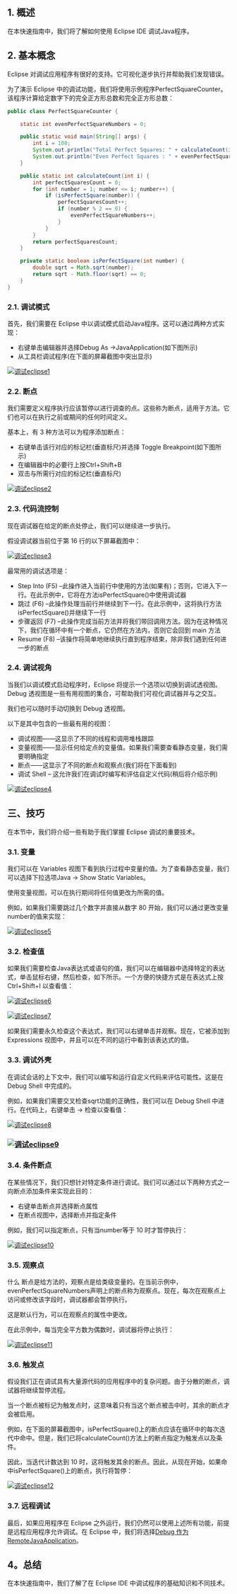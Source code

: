 ## 1. 概述

在本快速指南中，我们将了解如何使用 Eclipse IDE 调试Java程序。

## 2. 基本概念

Eclipse 对调试应用程序有很好的支持。它可视化逐步执行并帮助我们发现错误。

为了演示 Eclipse 中的调试功能，我们将使用示例程序PerfectSquareCounter。该程序计算给定数字下的完全正方形总数和完全正方形总数：

```java
public class PerfectSquareCounter {

    static int evenPerfectSquareNumbers = 0;

    public static void main(String[] args) {
        int i = 100;
        System.out.println("Total Perfect Squares: " + calculateCount(i));
        System.out.println("Even Perfect Squares : " + evenPerfectSquareNumbers);
    }

    public static int calculateCount(int i) {
        int perfectSquaresCount = 0;
        for (int number = 1; number <= i; number++) {
            if (isPerfectSquare(number)) {
                perfectSquaresCount++;
                if (number % 2 == 0) {
                    evenPerfectSquareNumbers++;
                }
            }
        }
        return perfectSquaresCount;
    }

    private static boolean isPerfectSquare(int number) {
        double sqrt = Math.sqrt(number);
        return sqrt - Math.floor(sqrt) == 0;
    }
}
```

### 2.1. 调试模式

首先，我们需要在 Eclipse 中以调试模式启动Java程序。这可以通过两种方式实现：

-   右键单击编辑器并选择Debug As ->JavaApplication(如下图所示)
-   从工具栏调试程序(在下面的屏幕截图中突出显示)

[![调试eclipse1](https://www.baeldung.com/wp-content/uploads/2019/08/debugeclipse1.jpg)](https://www.baeldung.com/wp-content/uploads/2019/08/debugeclipse1.jpg)

### 2.2. 断点

我们需要定义程序执行应该暂停以进行调查的点。这些称为断点，适用于方法。它们也可以在执行之前或期间的任何时间定义。

基本上，有 3 种方法可以为程序添加断点：

-   右键单击该行对应的标记栏(垂直标尺)并选择 Toggle Breakpoint(如下图所示)
-   在编辑器中的必要行上按Ctrl+Shift+B
-   双击与所需行对应的标记栏(垂直标尺)

[![调试eclipse2](https://www.baeldung.com/wp-content/uploads/2019/08/debug_eclipse2.jpg)](https://www.baeldung.com/wp-content/uploads/2019/08/debug_eclipse2.jpg)

### 2.3. 代码流控制

现在调试器在给定的断点处停止，我们可以继续进一步执行。

假设调试器当前位于第 16 行的以下屏幕截图中：

[![调试eclipse3](https://www.baeldung.com/wp-content/uploads/2019/08/debug_eclipse3.jpg)](https://www.baeldung.com/wp-content/uploads/2019/08/debug_eclipse3.jpg)

最常用的调试选项是：

-   Step Into (F5) –此操作进入当前行中使用的方法(如果有)；否则，它进入下一行。在此示例中，它将在方法isPerfectSquare()中使用调试器
-   跳过 (F6) –此操作处理当前行并继续到下一行。在此示例中，这将执行方法isPerfectSquare()并继续下一行
-   步骤返回 (F7) –此操作完成当前方法并将我们带回调用方法。因为在这种情况下，我们在循环中有一个断点，它仍然在方法内，否则它会回到 main 方法
-   Resume (F8) –该操作将简单地继续执行直到程序结束，除非我们遇到任何进一步的断点

### 2.4. 调试视角

当我们以调试模式启动程序时，Eclipse 将提示一个选项以切换到调试透视图。Debug 透视图是一些有用视图的集合，可帮助我们可视化调试器并与之交互。

我们也可以随时手动切换到 Debug 透视图。

以下是其中包含的一些最有用的视图：

-   调试视图——这显示了不同的线程和调用堆栈跟踪
-   变量视图——显示任何给定点的变量值。如果我们需要查看静态变量，我们需要明确指定
-   断点——这显示了不同的断点和观察点(我们将在下面看到)
-   调试 Shell – 这允许我们在调试时编写和评估自定义代码(稍后将介绍示例)

[![调试eclipse4](https://www.baeldung.com/wp-content/uploads/2019/08/debug_eclipse4.jpg)](https://www.baeldung.com/wp-content/uploads/2019/08/debug_eclipse4.jpg)

## 三、技巧

在本节中，我们将介绍一些有助于我们掌握 Eclipse 调试的重要技术。

### 3.1. 变量

我们可以在 Variables 视图下看到执行过程中变量的值。为了查看静态变量，我们可以选择下拉选项Java -> Show Static Variables。

使用变量视图，可以在执行期间将任何值更改为所需的值。

例如，如果我们需要跳过几个数字并直接从数字 80 开始，我们可以通过更改变量number的值来实现：

[![调试eclipse5](https://www.baeldung.com/wp-content/uploads/2019/08/debug_eclipse5.jpg)](https://www.baeldung.com/wp-content/uploads/2019/08/debug_eclipse5.jpg)

### 3.2. 检查值

如果我们需要检查Java表达式或语句的值，我们可以在编辑器中选择特定的表达式，单击鼠标右键，然后检查，如下所示。一个方便的快捷方式是在表达式上按 Ctrl+Shift+I 以查看值：

[![调试eclipse6](https://www.baeldung.com/wp-content/uploads/2019/08/debug_eclipse6.jpg)](https://www.baeldung.com/wp-content/uploads/2019/08/debug_eclipse6.jpg)

[![调试eclipse7](https://www.baeldung.com/wp-content/uploads/2019/08/debug_eclipse7.jpg)](https://www.baeldung.com/wp-content/uploads/2019/08/debug_eclipse7.jpg)

如果我们需要永久检查这个表达式，我们可以右键单击并观察。现在，它被添加到 Expressions 视图中，并且可以在不同的运行中看到该表达式的值。

### 3.3. 调试外壳

在调试会话的上下文中，我们可以编写和运行自定义代码来评估可能性。这是在 Debug Shell 中完成的。

例如，如果我们需要交叉检查sqrt功能的正确性，我们可以在 Debug Shell 中进行。在代码上，右键单击 -> 检查以查看值：

[![调试eclipse8](https://www.baeldung.com/wp-content/uploads/2019/08/debug_eclipse8.jpg)](https://www.baeldung.com/wp-content/uploads/2019/08/debug_eclipse8.jpg)

### [![调试eclipse9](https://www.baeldung.com/wp-content/uploads/2019/08/debug_eclipse9.jpg)](https://www.baeldung.com/wp-content/uploads/2019/08/debug_eclipse9.jpg)

### 3.4. 条件断点

在某些情况下，我们只想针对特定条件进行调试。我们可以通过以下两种方式之一向断点添加条件来实现此目的：

-   右键单击断点并选择断点属性
-   在断点视图中，选择断点并指定条件

例如，我们可以指定断点，只有当number等于 10 时才暂停执行：

[![调试eclipse10](https://www.baeldung.com/wp-content/uploads/2019/08/debug_eclipse10.jpg)](https://www.baeldung.com/wp-content/uploads/2019/08/debug_eclipse10.jpg)

### 3.5. 观察点

什么 断点是给方法的，观察点是给类级变量的。在当前示例中，evenPerfectSquareNumbers声明上的断点称为观察点。现在，每次在观察点上访问或修改该字段时，调试器都会暂停执行。

这是默认行为，可以在观察点的属性中更改。

在此示例中，每当完全平方数为偶数时，调试器将停止执行：

[![调试eclipse11](https://www.baeldung.com/wp-content/uploads/2019/08/debug_eclipse11.jpg)](https://www.baeldung.com/wp-content/uploads/2019/08/debug_eclipse11.jpg)

### 3.6. 触发点

假设我们正在调试具有大量源代码的应用程序中的复杂问题。由于分散的断点，调试器将继续暂停流程。

当一个断点被标记为触发点时，这意味着只有当这个断点被击中时，其余的断点才会被启用。

例如，在下面的屏幕截图中，isPerfectSquare()上的断点应该在循环中的每次迭代中命中。但是，我们已将calculateCount()方法上的断点指定为触发点以及条件。

因此，当迭代计数达到 10 时，这将触发其余的断点。因此，从现在开始，如果命中isPerfectSquare()上的断点，执行将暂停：

[![调试eclipse12](https://www.baeldung.com/wp-content/uploads/2019/08/debug_eclipse12.jpg)](https://www.baeldung.com/wp-content/uploads/2019/08/debug_eclipse12.jpg)

### 3.7. 远程调试

最后，如果应用程序在 Eclipse 之外运行，我们仍然可以使用上述所有功能，前提是远程应用程序允许调试。在 Eclipse 中，我们将选择[Debug 作为 RemoteJavaApplication](https://www.baeldung.com/spring-debugging)。

## 4。总结

在本快速指南中，我们了解了在 Eclipse IDE 中调试程序的基础知识和不同技术。
